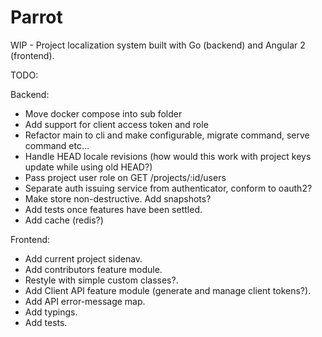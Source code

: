 # Parrot
WIP - Project localization system built with Go (backend) and Angular 2 (frontend).

TODO:

Backend:
- Move docker compose into sub folder
- Add support for client access token and role
- Refactor main to cli and make configurable, migrate command, serve command etc...
- Handle HEAD locale revisions (how would this work with project keys update while using old HEAD?)
- Pass project user role on GET /projects/:id/users
- Separate auth issuing service from authenticator, conform to oauth2?
- Make store non-destructive. Add snapshots?
- Add tests once features have been settled.
- Add cache (redis?)

Frontend:
- Add current project sidenav.
- Add contributors feature module.
- Restyle with simple custom classes?.
- Add Client API feature module (generate and manage client tokens?).
- Add API error-message map.
- Add typings.
- Add tests.
